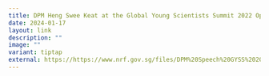 ```yaml
---
title: DPM Heng Swee Keat at the Global Young Scientists Summit 2022 Opening Ceremony
date: 2024-01-17
layout: link
description: ""
image: ""
variant: tiptap
external: https://https://www.nrf.gov.sg/files/DPM%20Speech%20GYSS%202022.pdf
---
```

